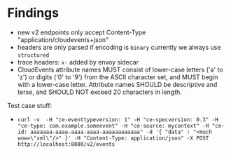 # Findings

* new v2 endpoints only accept Content-Type "application/cloudevents+json"
* headers are only parsed if encoding is `binary` currently we always use `structured`
* trace headers: `x-` added by envoy sidecar
* CloudEvents attribute names MUST consist of lower-case letters ('a' to 'z') or digits ('0' to '9') from the ASCII character set, and MUST begin with a lower-case letter. Attribute names SHOULD be descriptive and terse, and SHOULD NOT exceed 20 characters in length.


Test case stuff:
* ```curl -v  -H "ce-eventtypeversion: 1" -H "ce-specversion: 0.3" -H "ce-type: com.example.someevent" -H "ce-source: mycontext" -H "ce-id: aaaaaaa-aaaa-aaaa-aaaa-aaaaaaaaaaaa" -d '{ "data" : "<much wow=\"xml\"/>" }' -H "Content-Type: application/json" -X POST http://localhost:8080/v2/events``` 

